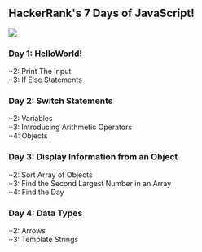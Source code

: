 ## HackerRank's 7 Days of JavaScript!

![](http://res.cloudinary.com/dkrtlzlcwghxm/image/upload/c_scale,w_512/v1455041754/hackerrank_default_vhif9t.jpg) <br/>


### Day 1: HelloWorld! <br />
⋅⋅2: Print The Input <br />
⋅⋅3: If Else Statements <br />


### Day 2: Switch Statements <br />
⋅⋅2: Variables <br />
⋅⋅3: Introducing Arithmetic Operators <br />
⋅⋅4: Objects <br />


### Day 3: Display Information from an Object <br />
⋅⋅2: Sort Array of Objects <br />
⋅⋅3: Find the Second Largest Number in an Array <br />
⋅⋅4: Find the Day <br />

### Day 4: Data Types <br />
⋅⋅2: Arrows <br />
⋅⋅3: Template Strings <br />
